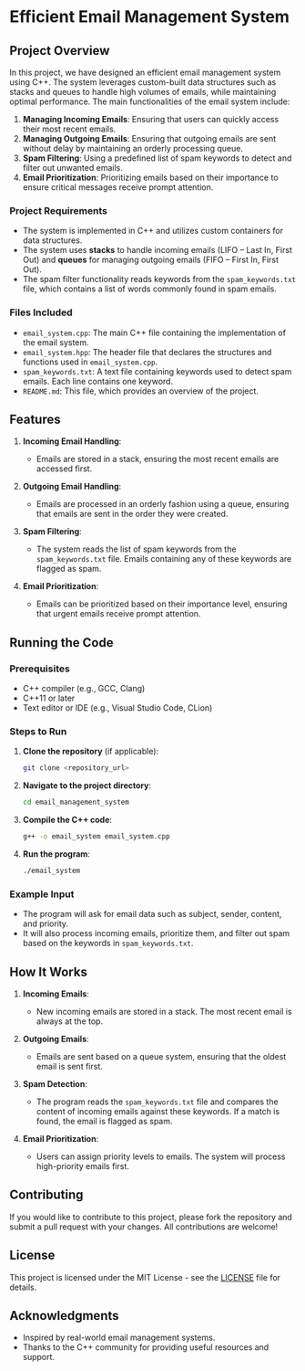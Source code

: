# Efficient Email Management System

## Project Overview

In this project, we have designed an efficient email management system using C++. The system leverages custom-built data structures such as stacks and queues to handle high volumes of emails, while maintaining optimal performance. The main functionalities of the email system include:

1. **Managing Incoming Emails**: Ensuring that users can quickly access their most recent emails.
2. **Managing Outgoing Emails**: Ensuring that outgoing emails are sent without delay by maintaining an orderly processing queue.
3. **Spam Filtering**: Using a predefined list of spam keywords to detect and filter out unwanted emails.
4. **Email Prioritization**: Prioritizing emails based on their importance to ensure critical messages receive prompt attention.

### Project Requirements

- The system is implemented in C++ and utilizes custom containers for data structures.
- The system uses **stacks** to handle incoming emails (LIFO – Last In, First Out) and **queues** for managing outgoing emails (FIFO – First In, First Out).
- The spam filter functionality reads keywords from the `spam_keywords.txt` file, which contains a list of words commonly found in spam emails.

### Files Included

- `email_system.cpp`: The main C++ file containing the implementation of the email system.
- `email_system.hpp`: The header file that declares the structures and functions used in `email_system.cpp`.
- `spam_keywords.txt`: A text file containing keywords used to detect spam emails. Each line contains one keyword.
- `README.md`: This file, which provides an overview of the project.

## Features

1. **Incoming Email Handling**: 
   - Emails are stored in a stack, ensuring the most recent emails are accessed first.

2. **Outgoing Email Handling**: 
   - Emails are processed in an orderly fashion using a queue, ensuring that emails are sent in the order they were created.

3. **Spam Filtering**: 
   - The system reads the list of spam keywords from the `spam_keywords.txt` file. Emails containing any of these keywords are flagged as spam.

4. **Email Prioritization**: 
   - Emails can be prioritized based on their importance level, ensuring that urgent emails receive prompt attention.

## Running the Code

### Prerequisites

- C++ compiler (e.g., GCC, Clang)
- C++11 or later
- Text editor or IDE (e.g., Visual Studio Code, CLion)

### Steps to Run

1. **Clone the repository** (if applicable):
    ```bash
    git clone <repository_url>
    ```

2. **Navigate to the project directory**:
    ```bash
    cd email_management_system
    ```

3. **Compile the C++ code**:
    ```bash
    g++ -o email_system email_system.cpp
    ```

4. **Run the program**:
    ```bash
    ./email_system
    ```

### Example Input

- The program will ask for email data such as subject, sender, content, and priority.
- It will also process incoming emails, prioritize them, and filter out spam based on the keywords in `spam_keywords.txt`.


## How It Works

1. **Incoming Emails**: 
   - New incoming emails are stored in a stack. The most recent email is always at the top.
   
2. **Outgoing Emails**: 
   - Emails are sent based on a queue system, ensuring that the oldest email is sent first.

3. **Spam Detection**:
   - The program reads the `spam_keywords.txt` file and compares the content of incoming emails against these keywords. If a match is found, the email is flagged as spam.

4. **Email Prioritization**:
   - Users can assign priority levels to emails. The system will process high-priority emails first.

## Contributing

If you would like to contribute to this project, please fork the repository and submit a pull request with your changes. All contributions are welcome!

## License

This project is licensed under the MIT License - see the [LICENSE](LICENSE) file for details.

## Acknowledgments

- Inspired by real-world email management systems.
- Thanks to the C++ community for providing useful resources and support.
